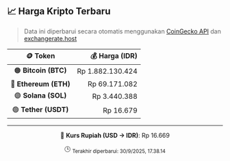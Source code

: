

<!-- HARGA_KRIPTO -->
## 📈 Harga Kripto Terbaru

> Data ini diperbarui secara otomatis menggunakan [CoinGecko API](https://www.coingecko.com/) dan [exchangerate.host](https://exchangerate.host/)

<div align="center">

| 🪙 Token | 💰 Harga (IDR) |
|:------:|---------------:|
| 🟠 **Bitcoin (BTC)**   | Rp 1.882.130.424 |
| 🔵 **Ethereum (ETH)**  | Rp 69.171.082 |
| 🟣 **Solana (SOL)**    | Rp 3.440.388 |
| 🟢 **Tether (USDT)**   | Rp 16.679 |

---

💱 **Kurs Rupiah (USD → IDR)**: Rp 16.669

🕒 <sub>Terakhir diperbarui: 30/9/2025, 17.38.14</sub>

</div>
<!-- /HARGA_KRIPTO -->